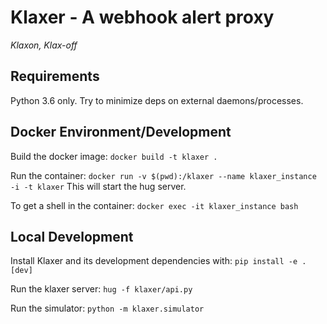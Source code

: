 # Klaxer - A webhook alert proxy

*Klaxon, Klax-off*

## Requirements

Python 3.6 only. Try to minimize deps on external daemons/processes.

## Docker Environment/Development

Build the docker image:
`docker build -t klaxer .`

Run the container:
`docker run -v $(pwd):/klaxer --name klaxer_instance -i -t klaxer`
This will start the hug server.

To get a shell in the container:
`docker exec -it klaxer_instance bash`

## Local Development

Install Klaxer and its development dependencies with:
`pip install -e .[dev]`

Run the klaxer server:
`hug -f klaxer/api.py`

Run the simulator:
`python -m klaxer.simulator`
